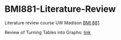 # BMI881-Literature-Review
Literature review course UW Madison [BMI 881](https://kbroman.org/BMI881/)

Review of Turning Tables into Graphs: [link](https://github.com/gruenloht-ds/BMI881-Literature-Review/blob/main/turning_tables_into_graphs-gelman-2002.docx)
